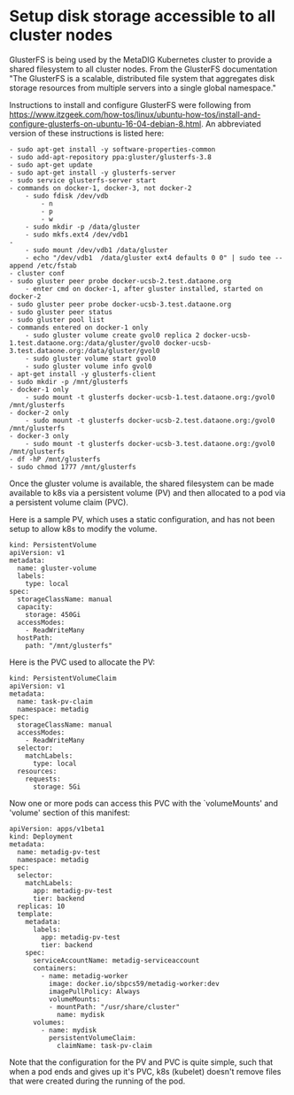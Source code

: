 # Setup disk storage accessible to all cluster nodes

GlusterFS is being used by the MetaDIG Kubernetes cluster to provide a shared filesystem to all cluster nodes. From the GlusterFS documentation "The GlusterFS is a scalable, distributed file system that aggregates disk storage resources from multiple servers into a single global namespace."

Instructions to install and configure GlusterFS were following from https://www.itzgeek.com/how-tos/linux/ubuntu-how-tos/install-and-configure-glusterfs-on-ubuntu-16-04-debian-8.html. An abbreviated version of these instructions is listed here:

```
- sudo apt-get install -y software-properties-common
- sudo add-apt-repository ppa:gluster/glusterfs-3.8
- sudo apt-get update
- sudo apt-get install -y glusterfs-server
- sudo service glusterfs-server start
- commands on docker-1, docker-3, not docker-2
    - sudo fdisk /dev/vdb
        - n
        - p
        - w
    - sudo mkdir -p /data/gluster
    - sudo mkfs.ext4 /dev/vdb1
- 
    - sudo mount /dev/vdb1 /data/gluster
    - echo "/dev/vdb1  /data/gluster ext4 defaults 0 0" | sudo tee --append /etc/fstab
- cluster conf
- sudo gluster peer probe docker-ucsb-2.test.dataone.org
    - enter cmd on docker-1, after gluster installed, started on docker-2
- sudo gluster peer probe docker-ucsb-3.test.dataone.org
- sudo gluster peer status
- sudo gluster pool list
- commands entered on docker-1 only
    - sudo gluster volume create gvol0 replica 2 docker-ucsb-1.test.dataone.org:/data/gluster/gvol0 docker-ucsb-3.test.dataone.org:/data/gluster/gvol0
    - sudo gluster volume start gvol0
    - sudo gluster volume info gvol0
- apt-get install -y glusterfs-client
- sudo mkdir -p /mnt/glusterfs
- docker-1 only
    - sudo mount -t glusterfs docker-ucsb-1.test.dataone.org:/gvol0 /mnt/glusterfs
- docker-2 only
    - sudo mount -t glusterfs docker-ucsb-2.test.dataone.org:/gvol0 /mnt/glusterfs
- docker-3 only
    - sudo mount -t glusterfs docker-ucsb-3.test.dataone.org:/gvol0 /mnt/glusterfs
- df -hP /mnt/glusterfs
- sudo chmod 1777 /mnt/glusterfs
```

Once the gluster volume is available, the shared filesystem can be made available to k8s via a persistent volume (PV) and then allocated to a pod via a persistent volume claim (PVC).

Here is a sample PV, which uses a static configuration, and has not been setup to allow k8s to modify the volume.

```
kind: PersistentVolume
apiVersion: v1
metadata:
  name: gluster-volume
  labels:
    type: local
spec:
  storageClassName: manual
  capacity:
    storage: 450Gi
  accessModes:
    - ReadWriteMany
  hostPath:
    path: "/mnt/glusterfs"
```

Here is the PVC used to allocate the PV:

```
kind: PersistentVolumeClaim
apiVersion: v1
metadata:
  name: task-pv-claim
  namespace: metadig
spec:
  storageClassName: manual
  accessModes:
    - ReadWriteMany
  selector:
    matchLabels:
      type: local
  resources:
    requests:
      storage: 5Gi
```

Now one or more pods can access this PVC with the `volumeMounts' and 'volume' section of this manifest:

```
apiVersion: apps/v1beta1
kind: Deployment
metadata:
  name: metadig-pv-test
  namespace: metadig
spec:
  selector:
    matchLabels:
      app: metadig-pv-test
      tier: backend
  replicas: 10
  template:
    metadata:
      labels:
        app: metadig-pv-test
        tier: backend
    spec:
      serviceAccountName: metadig-serviceaccount
      containers:
        - name: metadig-worker
          image: docker.io/sbpcs59/metadig-worker:dev
          imagePullPolicy: Always
          volumeMounts:
          - mountPath: "/usr/share/cluster"
            name: mydisk
      volumes:
        - name: mydisk
          persistentVolumeClaim:
            claimName: task-pv-claim
```

Note that the configuration for the PV and PVC is quite simple, such that when a pod ends and gives up it's PVC, k8s (kubelet) doesn't remove files that were created during the running of the pod.

